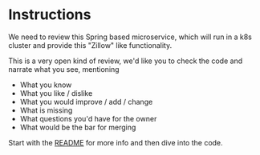 # Instructions

We need to review this Spring based microservice, which will run in a k8s cluster and provide this "Zillow" like functionality.

This is a very open kind of review, we'd like you to check the code and narrate what you see, mentioning

* What you know
* What you like / dislike
* What you would improve / add / change
* What is missing
* What questions you'd have for the owner
* What would be the bar for merging

Start with the [README](./README.md) for more info and then dive into the code.
